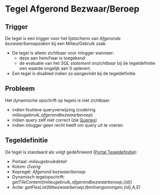 # Tegel Afgerond Bezwaar/Beroep

## Trigger

De tegel is een trigger voor het lijstscherm van *Afgeronde bezwaar/beroepzaken* bij een Milieu/Gebruik zaak.

  * De tegel is alleen zichtbaar voor inlogger wanneer: 
    * deze aan hem/haar is toegekend 
    * de evaluatie van het *SQL statement onzichtbaar* bij de tegeldefinitie een waarde ongelijk aan 0 oplevert. 
  * Een tegel is disabled indien zo aangevinkt bij de tegeldefinitie.

## Probleem

Het dynamische opschrift op tegels is niet zichtbaar:

  * indien foutieve queryverwijzing (codering *milieugebruik_afgerondbezwaarberoep*) 
  * indien query zelf niet correct (zie [Queries](/docs/instellen_inrichten/queries.md))
  * indien inlogger geen recht heeft om query uit te voeren. 

## Tegeldefinitie

De tegel is standaard als volgt gedefinieerd ([Portal Tegeldefinitie](/docs/instellen_inrichten/portaldefinitie/portal_tegel.md)):

  * Portaal: *milieugebruikdetail*
  * Kolom: *Overig*
  * Kopregel: *Afgerond bezwaar/beroep*
  * Dynamisch tegelopschrift: *getTileContent(milieugebruik_afgerondbezwaarberoep,{id})*
  * Actie: *getFlexList(tbbezwaarberoep,tbmilvergunningen,{id},A,E)*

